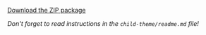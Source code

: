 [Download the ZIP package](https://github.com/webmandesign/child-theme/archive/master.zip)

*Don't forget to read instructions in the `child-theme/readme.md` file!*